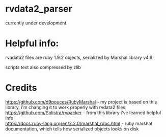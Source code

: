 # rvdata2_parser

currently under development

# Helpful info:
rvadata2 files are ruby 1.9.2 objects, serialized by Marshal library v4.8

scripts text  also compressed by zlib

# Credits

https://github.com/d9pouces/RubyMarshal - my project is based on this library, i'm changing it to work properly with rvdata2 files\
https://github.com/Solistra/rvpacker - from this library i've learned helpful info\
https://docs.ruby-lang.org/en/2.2.0/marshal_rdoc.html - ruby marshal documentation, which tells how serialized objects looks on disk